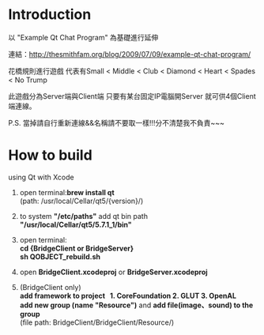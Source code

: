 # Introduction

以 "Example Qt Chat Program" 為基礎進行延伸

連結：http://thesmithfam.org/blog/2009/07/09/example-qt-chat-program/

花橋規則進行遊戲  代表有Small < Middle < Club < Diamond < Heart < Spades < No Trump


此遊戲分為Server端與Client端 只要有某台固定IP電腦開Server 就可供4個Client端連線。

P.S.  當掉請自行重新連線&&名稱請不要取一樣!!!分不清楚我不負責~~~


# How to build

using Qt with Xcode

1. open terminal:<b>brew install qt</b>
	</br>(path: /usr/local/Cellar/qt5/{version}/)

2. to system <b>"/etc/paths"</b> add qt bin path <b>"/usr/local/Cellar/qt5/5.7.1_1/bin"</b>     

3. open terminal:
	</br><b>cd {BridgeClient or BridgeServer}</b>
	</br><b>sh QOBJECT_rebuild.sh</b> 

4. open <b>BridgeClient.xcodeproj</b> or <b>BridgeServer.xcodeproj</b>

5. (BridgeClient only)
	</br><b>add framework to project     1. CoreFoundation 2. GLUT 3. OpenAL</b>
	</br><b>add new group (name "Resource")</b> and <b>add file(image、sound) to the group</b> 
	</br>(file path: BridgeClient/BridgeClient/Resource/)
